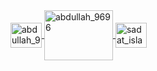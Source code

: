 

<a href="https://lightoj.com/user/abdullah_9696" target="_blank">
  <img align="center" src="https://external.fdac138-2.fna.fbcdn.net/emg1/v/t13/8802695780743074180?url=https%3A%2F%2Flightoj.com%2Floj-og-image.png&fb_obo=1&utld=lightoj.com&stp=c0.5000x0.5000f_dst-emg0_p476x249_q75_u&ccb=13-1&oh=06_Q399no7_ReqUbhTF6QBplG_857xuwpy6Q_nyxuQ8c8Owcs0&oe=6730C0F4&_nc_sid=e42f53" alt="abdullah_9696" height="40" width="50" />
  <img align="center" src="https://external.fdac138-2.fna.fbcdn.net/emg1/v/t13/8802695780743074180?url=https%3A%2F%2Flightoj.com%2Floj-og-image.png&fb_obo=1&utld=lightoj.com&stp=c0.5000x0.5000f_dst-emg0_p476x249_q75_u&ccb=13-1&oh=06_Q399no7_ReqUbhTF6QBplG_857xuwpy6Q_nyxuQ8c8Owcs0&oe=6730C0F4&_nc_sid=e42f53" alt="abdullah_9696" height="80" width="110" />
</a>


<a href="https://atcoder.jp/users/sadat_islam" target="_blank">
<img align="center" src="https://img.atcoder.jp/assets/icon/avatar.png" alt="sadat_islam" height="40" width="50" />
</a>
